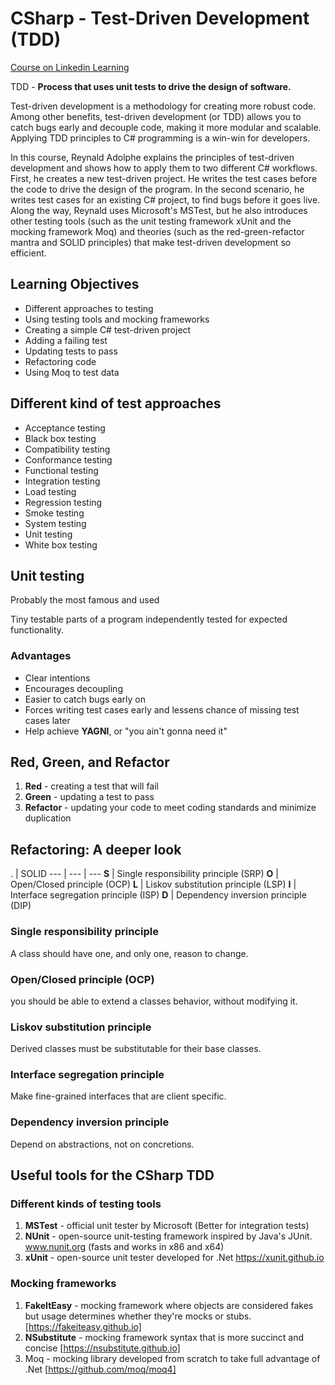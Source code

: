 # CSharp - Test-Driven Development (TDD)

[Course on Linkedin Learning](https://www.linkedin.com/learning/c-sharp-test-driven-development-2)

TDD - **Process that uses unit tests to drive the design of software.**

Test-driven development is a methodology for creating more robust code. Among other benefits, test-driven development (or TDD) allows you to catch bugs early and decouple code, making it more modular and scalable. Applying TDD principles to C# programming is a win-win for developers.

In this course, Reynald Adolphe explains the principles of test-driven development and shows how to apply them to two different C# workflows. First, he creates a new test-driven project. He writes the test cases before the code to drive the design of the program. In the second scenario, he writes test cases for an existing C# project, to find bugs before it goes live. Along the way, Reynald uses Microsoft's MSTest, but he also introduces other testing tools (such as the unit testing framework xUnit and the mocking framework Moq) and theories (such as the red-green-refactor mantra and SOLID principles) that make test-driven development so efficient.

## Learning Objectives

* Different approaches to testing
* Using testing tools and mocking frameworks
* Creating a simple C# test-driven project
* Adding a failing test
* Updating tests to pass
* Refactoring code
* Using Moq to test data

## Different kind of test approaches

* Acceptance testing
* Black box testing
* Compatibility testing
* Conformance testing
* Functional testing
* Integration testing
* Load testing
* Regression testing
* Smoke testing
* System testing
* Unit testing
* White box testing

## Unit testing

Probably the most famous and used

Tiny testable parts of a program independently tested for expected functionality.

### Advantages

* Clear intentions
* Encourages decoupling
* Easier to catch bugs early on
* Forces writing test cases early and lessens chance of missing test cases later
* Help achieve **YAGNI**, or "you ain't gonna need it"

## Red, Green, and Refactor

1. **Red** - creating a test that will fail
2. **Green** - updating a test to pass
3. **Refactor** - updating your code to meet coding standards and minimize duplication

## Refactoring: A deeper look

. | SOLID
--- | --- | ---
**S** | Single responsibility principle (SRP)
**O** | Open/Closed principle (OCP)
**L** | Liskov substitution principle (LSP)
**I** | Interface segregation principle (ISP)
**D** | Dependency inversion principle (DIP)

### Single responsibility principle

A class should have one, and only one, reason to change.

### Open/Closed principle (OCP)

you should be able to extend a classes behavior, without modifying it.

### Liskov substitution principle

Derived classes must be substitutable for their base classes.

### Interface segregation principle

Make fine-grained interfaces that are client specific.

### Dependency inversion principle

Depend on abstractions, not on concretions.

## Useful tools for the CSharp TDD

### Different kinds of testing tools

1. **MSTest** - official unit tester by Microsoft (Better for integration tests)
2. **NUnit** - open-source unit-testing framework inspired by Java's JUnit. www.nunit.org (fasts and works in x86 and x64)
3. **xUnit** - open-source unit tester developed for .Net https://xunit.github.io

### Mocking frameworks

1. **FakeItEasy** - mocking framework where objects are considered fakes but usage determines whether they're mocks or stubs.
[https://fakeiteasy.github.io]
2. **NSubstitute** - mocking framework syntax that is more succinct and concise [https://nsubstitute.github.io]
3. Moq - mocking library developed from scratch to take full advantage of .Net [https://github.com/moq/moq4]
